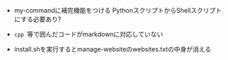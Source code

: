 * my-commandに補完機能をつける
PythonスクリプトからShellスクリプトにする必要あり?

* ```cpp ```等で囲んだコードがmarkdownに対応していない

* install.shを実行するとmanage-websiteのwebsites.txtの中身が消える